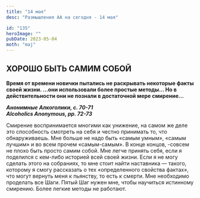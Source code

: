 ```yaml
---
title: "14 мая"
desc: "Размышления АА на сегодня - 14 мая"

id: "135"
heroImage: ""
pubDate: 2023-05-04
moth: "maj"
---
```


## ХОРОШО БЫТЬ САМИМ СОБОЙ

**Время от времени новички пытались не раскрывать некоторые факты своей жизни.
…они использовали более простые методы… Но в действительности они не познали в
достаточной мере смирение…**

**_Анонимные Алкоголики, с. 70-71  
Alcoholics Anonymous, pp. 72-73_**

Смирение воспринимается многими как унижение, на самом же деле это способность
смотреть на себя и честно принимать то, что обнаруживаешь. Мне больше не надо
быть «самым умным», «самым лучшим» и во всем прочем «самым-самым». В конце
концов, -совсем не плохо быть просто самим собой. Мне легче принять себя, если
я поделился с кем-либо историей всей своей жизни. Если я не могу сделать этого
на собраниях, то мне стоит найти наставника — такого, которому я смогу
рассказать о тех «определенного свойства фактах», что могут вернуть меня к
пьянству, то есть к смерти. Мне необходимо проделать все Шаги. Пятый Шаг нужен
мне, чтобы научиться истинному смирению. Более легкие методы не работают.
